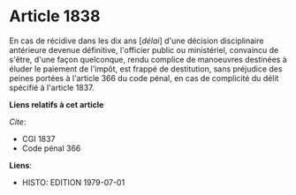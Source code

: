 # Article 1838

En cas de récidive dans les dix ans [*délai*] d'une décision disciplinaire antérieure devenue définitive, l'officier public
ou ministériel, convaincu de s'être, d'une façon quelconque, rendu complice de manoeuvres destinées à éluder le paiement de
l'impôt, est frappé de destitution, sans préjudice des peines portées à l'article 366 du code pénal, en cas de complicité du
délit spécifié à l'article 1837.

**Liens relatifs à cet article**

_Cite_:

  - CGI 1837
  - Code pénal 366

**Liens**:

  - HISTO: EDITION 1979-07-01
